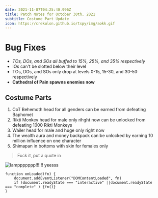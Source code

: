 ```yaml
---
date: 2021-11-07T04:25:40.996Z
title: Patch Notes for October 30th, 2021
subtitle: Costume Part Update
icon: https://crekulon.github.io/tspy/img/aokk.gif
---
```

# Bug Fixes

* *TOs, DOs, and SOs all buffed to 15%, 25%, and 35% respectively*
* IOs can't be slotted below their level
* TOs, DOs, and SOs only drop at levels 0-15, 15-30, and 30-50 respectively
* **Cathedral of Pain spawns enemies now**

## Costume Parts

1. CoT Behemoth head for all genders can be earned from defeating Baphomet
2. Rikti Monkey head for male only rihght now can be unlocked from defeating 1000 Rikti Monkeys
3. Wailer head for male and huge only right now
4. The wealth aura and money backpack can be unlocked by earning 10 million influence on one character
5. Shimapan in bottoms with skin for females only

> Fuck it, put a quote in

![](https://crekulon.github.io/tspy/img/lamp.gif "lamppppppp!!!!!! yeesss")



```
function onLoaded(fn) {
    document.addEventListener("DOMContentLoaded", fn)
    if (document.readyState === "interactive" ||document.readyState === "complete" ) {fn()}
}
```